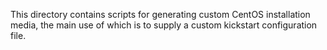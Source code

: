 This directory contains scripts for generating custom CentOS
installation media, the main use of which is to supply a custom
kickstart configuration file.
